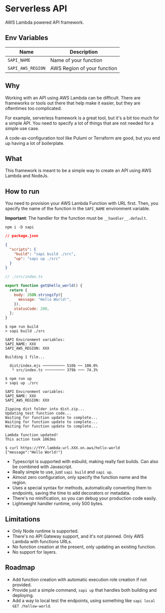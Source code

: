 # Serverless API

AWS Lambda powered API framework.

## Env Variables

| Name              | Description                 |
| ----------------- | --------------------------- |
| `SAPI_NAME`       | Name of your function       |
| `SAPI_AWS_REGION` | AWS Region of your function |

## Why

Working with an API using AWS Lambda can be difficult. There are frameworks or tools out there that help make it easier, but they are oftentimes too complicated.

For example, serverless framework is a great tool, but it's a bit too much for a simple API. You need to specify a lot of things that are not needed for a simple use case.

A code-as-configuration tool like Pulumi or Terraform are good, but you end up having a lot of boilerplate.

## What

This framework is meant to be a simple way to create an API using AWS Lambda and NodeJs.

## How to run
You need to provision your AWS Lambda Function with URL first. Then, you specify the name of the function in the `SAPI_NAME` environment variable.

**Important**: The handler for the function must be `__handler__.default`.

```shell
npm i -D sapi
```

```json
// package.json

{
  "scripts": {
    "build": "sapi build ./src",
    "up": "sapi up ./src"
  }
}
```

```javascript
// ./src/index.ts

export function get$hello_world() {
  return {
    body: JSON.stringify({
      message: "Hello World!",
    }),
    statusCode: 200,
  };
}
```

```shell
$ npm run build
> sapi build ./src

SAPI Environment variables:
SAPI_NAME: XXX
SAPI_AWS_REGION: XXX

Building 1 file...

  dist/index.mjs ────────── 510b ── 100.0%
   └ src/index.ts ───────── 379b ─── 74.3%
```
```shell
$ npm run up
> sapi up ./src

SAPI Environment variables:
SAPI_NAME: XXX
SAPI_AWS_REGION: XXX

Zipping dist folder into dist.zip...
Updating test function code...
Waiting for function update to complete...
Waiting for function update to complete...
Waiting for function update to complete...

Lambda function updated!
This action took 1863ms
```
```shell
$ curl https://YYY.lambda-url.XXX.on.aws/hello-world
{"message":"Hello World!"}
```

- Typescript is supported with esbuild, making really fast builds. Can also be combined with Javascript.
- Really simple to use, just `sapi build` and `sapi up`.
- Almost zero configuration, only specify the function name and the region.
- Uses a special syntax for methods, automatically converting them to endpoints, saving the time to add decorators or metadata.
- There's no minification, so you can debug your production code easily.
- Lightweight handler runtime, only 500 bytes.

## Limitations

- Only Node runtime is supported.
- There's no API Gateway support, and it's not planned. Only AWS Lambda with functions URLs.
- No function creation at the present, only updating an existing function.
- No support for layers.

## Roadmap

- Add function creation with automatic execution role creation if not provided.
- Provide just a simple command, `sapi up` that handles both building and deploying.
- Add a way to local test the endpoints, using something like `sapi local GET /hellow-world`.

